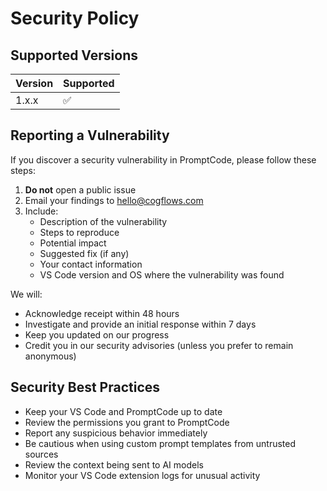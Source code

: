 # Security Policy

## Supported Versions

| Version | Supported          |
| ------- | ------------------ |
| 1.x.x   | :white_check_mark: |

## Reporting a Vulnerability

If you discover a security vulnerability in PromptCode, please follow these steps:

1. **Do not** open a public issue
2. Email your findings to hello@cogflows.com
3. Include:
   - Description of the vulnerability
   - Steps to reproduce
   - Potential impact
   - Suggested fix (if any)
   - Your contact information
   - VS Code version and OS where the vulnerability was found

We will:
- Acknowledge receipt within 48 hours
- Investigate and provide an initial response within 7 days
- Keep you updated on our progress
- Credit you in our security advisories (unless you prefer to remain anonymous)

## Security Best Practices

- Keep your VS Code and PromptCode up to date
- Review the permissions you grant to PromptCode
- Report any suspicious behavior immediately
- Be cautious when using custom prompt templates from untrusted sources
- Review the context being sent to AI models
- Monitor your VS Code extension logs for unusual activity 